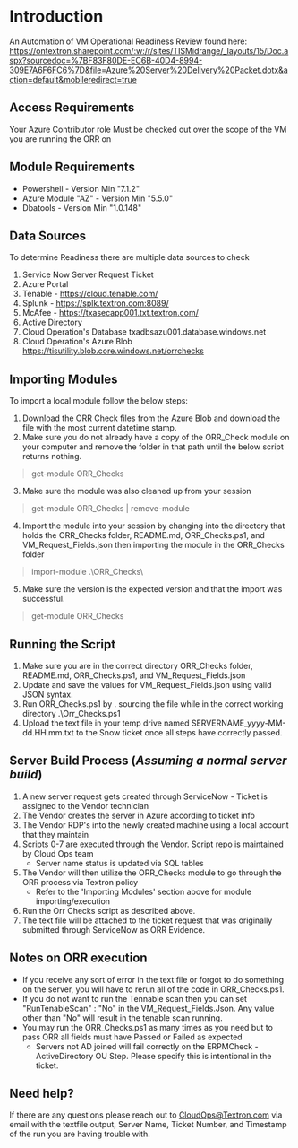# Introduction 
An Automation of VM Operational Readiness Review found here:
    https://ontextron.sharepoint.com/:w:/r/sites/TISMidrange/_layouts/15/Doc.aspx?sourcedoc=%7BF83F80DE-EC6B-40D4-8994-309E7A6F6FC6%7D&file=Azure%20Server%20Delivery%20Packet.dotx&action=default&mobileredirect=true

## Access Requirements
Your Azure Contributor role Must be checked out over the scope of the VM you are running the ORR on

## Module Requirements
* Powershell - Version Min "7.1.2"
* Azure Module "AZ" - Version Min "5.5.0"
* Dbatools - Version Min "1.0.148"

## Data Sources
To determine Readiness there are multiple data sources to check 
1.	Service Now Server Request Ticket
2.  Azure Portal
3.	Tenable - https://cloud.tenable.com/ 
4.	Splunk - https://splk.textron.com:8089/
5.	McAfee - https://txasecapp001.txt.textron.com/
6.  Active Directory
7.  Cloud Operation's Database txadbsazu001.database.windows.net
8.  Cloud Operation's Azure Blob https://tisutility.blob.core.windows.net/orrchecks 

## Importing Modules
To import a local module follow the below steps: 
1. Download the ORR Check files from the Azure Blob and download the file with the most current datetime stamp.
2. Make sure you do not already have a copy of the ORR_Check module on your computer and remove the folder in that path until the below script returns nothing.<br> 
> get-module ORR_Checks
3. Make sure the module was also cleaned up from your session<br>
> get-module ORR_Checks | remove-module
4. Import the module into your session by changing into the directory that holds the ORR_Checks folder, README.md, ORR_Checks.ps1, and VM_Request_Fields.json then importing the module in the ORR_Checks folder<br>
> import-module .\ORR_Checks\
5. Make sure the version is the expected version and that the import was successful.<br>
> get-module ORR_Checks

## Running the Script
1. Make sure you are in the correct directory ORR_Checks folder, README.md, ORR_Checks.ps1, and VM_Request_Fields.json
2. Update and save the values for VM_Request_Fields.json using valid JSON syntax. 
3. Run ORR_Checks.ps1 by . sourcing the file while in the correct working directory
    .\Orr_Checks.ps1
4. Upload the text file in your temp drive named SERVERNAME_yyyy-MM-dd.HH.mm.txt to the Snow ticket once all steps have correctly passed. 

## Server Build Process (*Assuming a normal server build*)
1. A new server request gets created through ServiceNow - Ticket is assigned to the Vendor technician
2. The Vendor creates the server in Azure according to ticket info
3. The Vendor RDP's into the newly created machine using a local account that they maintain
4. Scripts 0-7 are executed through the Vendor. Script repo is maintained by Cloud Ops team
    - Server name status is updated via SQL tables
5. The Vendor will then utilize the ORR_Checks module to go through the ORR process via Textron policy
    - Refer to the 'Importing Modules' section above for module importing/execution
6. Run the Orr Checks script as described above.
7. The text file will be attached to the ticket request that was originally submitted through ServiceNow as ORR Evidence. 

## Notes on ORR execution
* If you receive any sort of error in the text file or forgot to do something on the server, you will have to rerun all of the code in ORR_Checks.ps1.
* If you do not want to run the Tennable scan then you can set "RunTenableScan" : "No" in the VM_Request_Fields.Json. Any value other than "No" will result in the tenable scan running.
* You may run the ORR_Checks.ps1 as many times as you need but to pass ORR all fields must have Passed or Failed as expected 
  - Servers not AD joined will fail correctly on the ERPMCheck - ActiveDirectory OU Step. Please specify this is intentional in the ticket. 

## Need help?
If there are any questions please reach out to CloudOps@Textron.com via email with the textfile output, Server Name, Ticket Number, and Timestamp of the run you are having trouble with. 


